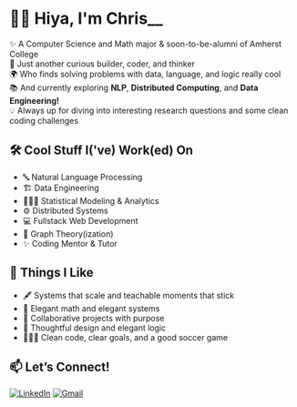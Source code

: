 # 👋🏽 Hiya, I'm Chris__

✨ A Computer Science and Math major & soon-to-be-alumni of Amherst College  
🧠 Just another curious builder, coder, and thinker  
🌍 Who finds solving problems with data, language, and logic really cool  
📚 And currently exploring **NLP**, **Distributed Computing**, and **Data Engineering!**  
💡 Always up for diving into interesting research questions and some clean coding challenges  

## 🛠️ Cool Stuff I('ve) Work(ed) On
- 🔤 Natural Language Processing 
- 🏗️ Data Engineering 
- 🕵🏽‍♂️ Statistical Modeling & Analytics 
- ⚙️ Distributed Systems 
- 💻 Fullstack Web Development 
- 🧾 Graph Theory(ization)
- ✨ Coding Mentor & Tutor

## 🧩 Things I Like
- 🖋️ Systems that scale and teachable moments that stick  
- 🌳 Elegant math and elegant systems  
- 👯 Collaborative projects with purpose
- 🔭 Thoughtful design and elegant logic  
- 🧘🏽‍♂️ Clean code, clear goals, and a good soccer game

## 📫 Let’s Connect!

[![LinkedIn](https://img.shields.io/badge/LinkedIn-%231877F2.svg?style=flat&logo=linkedin&logoColor=white)](https://www.linkedin.com/in/manzichristian/)  [![Gmail](https://img.shields.io/badge/Gmail-D14836?style=flat&logo=gmail&logoColor=white)](mailto:manzichristian07@gmail.com)



<!--
**MChristian00/MChristian00** is a ✨ _special_ ✨ repository because its `README.md` (this file) appears on your GitHub profile.

Here are some ideas to get you started:

- 🔭 I’m currently working on ...
- 🌱 I’m currently learning ...
- 👯 I’m looking to collaborate on ...
- 🤔 I’m looking for help with ...
- 💬 Ask me about ...
- 📫 How to reach me: ...
- 😄 Pronouns: ...
- ⚡ Fun fact: ...
-->
